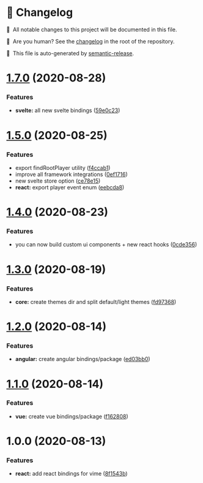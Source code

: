 # 🤖 Changelog

📝 &nbsp;All notable changes to this project will be documented in this file.

🧑 &nbsp;Are you human? See the [changelog](../../CHANGELOG.md) in the root of the repository.

🚀 &nbsp;This file is auto-generated by [semantic-release](https://github.com/semantic-release/semantic-release).

# [1.7.0](https://github.com/vime-js/vime/compare/@vime/react@1.6.0...@vime/react@1.7.0) (2020-08-28)

### Features

- **svelte:** all new svelte bindings ([59e0c23](https://github.com/vime-js/vime/commit/59e0c235c52d89331f88d8a6d8195b2d8de17c89))

# [1.5.0](https://github.com/vime-js/vime/compare/@vime/react@1.4.0...@vime/react@1.5.0) (2020-08-25)

### Features

- export findRootPlayer utility ([f4ccab1](https://github.com/vime-js/vime/commit/f4ccab104a5ab845b71f51a5ae5fa9b095d7cb5e))
- improve all framework integrations ([0ef1716](https://github.com/vime-js/vime/commit/0ef171655e8f02c277e0f00e90d87fdba8f74bb4))
- new svelte store option ([ce78e15](https://github.com/vime-js/vime/commit/ce78e1532da638fffacdf6988ec66c9390c31f5d))
- **react:** export player event enum ([eebcda8](https://github.com/vime-js/vime/commit/eebcda8567523ba6463d27cdd393842dffa03d39))

# [1.4.0](https://github.com/vime-js/vime/compare/@vime/react@1.3.0...@vime/react@1.4.0) (2020-08-23)

### Features

- you can now build custom ui components + new react hooks ([0cde356](https://github.com/vime-js/vime/commit/0cde3563f868eeb405bbb17be8138b2044d55f3d))

# [1.3.0](https://github.com/vime-js/vime/compare/@vime/react@1.2.0...@vime/react@1.3.0) (2020-08-19)

### Features

- **core:** create themes dir and split default/light themes ([fd97368](https://github.com/vime-js/vime/commit/fd97368afd3fed4726352fd31ce733bc7f5b8e4d))

# [1.2.0](https://github.com/vime-js/vime/compare/@vime/react@1.1.0...@vime/react@1.2.0) (2020-08-14)

### Features

- **angular:** create angular bindings/package ([ed03bb0](https://github.com/vime-js/vime/commit/ed03bb0a33277f4babba7e4671b491a8f1fc71e3))

# [1.1.0](https://github.com/vime-js/vime/compare/@vime/react@1.0.0...@vime/react@1.1.0) (2020-08-14)

### Features

- **vue:** create vue bindings/package ([f162808](https://github.com/vime-js/vime/commit/f1628087df85b02a73a22e9813cacb64b7848b37))

# 1.0.0 (2020-08-13)

### Features

- **react:** add react bindings for vime ([8f1543b](https://github.com/vime-js/vime/commit/8f1543b7309d0cd96e45afd7f7abd5b20d2597d0))
